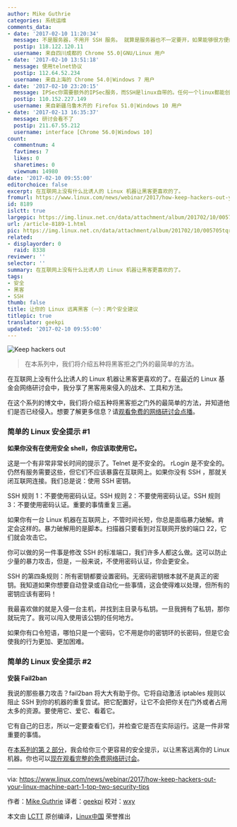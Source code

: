 ```yaml
---
author: Mike Guthrie
categories: 系统运维
comments_data:
- date: '2017-02-10 11:20:34'
  message: 不是服务器，不用开 SSH 服务。 就算是服务器也不一定要开，如果能够很方便的本地登录。或者有其他安全连接，比如基于 IPSec 的 telnet。
  postip: 118.122.120.11
  username: 来自四川成都的 Chrome 55.0|GNU/Linux 用户
- date: '2017-02-10 13:51:18'
  message: 使用telnet协议
  postip: 112.64.52.234
  username: 来自上海的 Chrome 54.0|Windows 7 用户
- date: '2017-02-10 23:20:15'
  message: IPSec你需要额外的IPSec服务，而SSH是linux自带的。任何一个linux都能创建SSH私钥和公钥
  postip: 110.152.227.149
  username: 来自新疆乌鲁木齐的 Firefox 51.0|Windows 10 用户
- date: '2017-02-13 16:35:37'
  message: 研讨会看不了
  postip: 211.67.55.212
  username: interface [Chrome 56.0|Windows 10]
count:
  commentnum: 4
  favtimes: 7
  likes: 0
  sharetimes: 0
  viewnum: 14980
date: '2017-02-10 09:55:00'
editorchoice: false
excerpt: 在互联网上没有什么比诱人的 Linux 机器让黑客更喜欢的了。
fromurl: https://www.linux.com/news/webinar/2017/how-keep-hackers-out-your-linux-machine-part-1-top-two-security-tips
id: 8189
islctt: true
largepic: https://img.linux.net.cn/data/attachment/album/201702/10/005705tqr7lmj9uyis5auf.jpg
url: /article-8189-1.html
pic: https://img.linux.net.cn/data/attachment/album/201702/10/005705tqr7lmj9uyis5auf.jpg.thumb.jpg
related:
- displayorder: 0
  raid: 8338
reviewer: ''
selector: ''
summary: 在互联网上没有什么比诱人的 Linux 机器让黑客更喜欢的了。
tags:
- 安全
- 黑客
- SSH
thumb: false
title: 让你的 Linux 远离黑客（一）：两个安全建议
titlepic: true
translator: geekpi
updated: '2017-02-10 09:55:00'
---
```


![Keep hackers out](/data/attachment/album/201702/10/005705tqr7lmj9uyis5auf.jpg "Keep hackers out")



> 
> 在本系列中，我们将介绍五种将黑客拒之门外的最简单的方法。
> 
> 
> 


在互联网上没有什么比诱人的 Linux 机器让黑客更喜欢的了。在最近的 Linux 基金会网络研讨会中，我分享了黑客用来侵入的战术、工具和方法。


在这个系列的博文中，我们将介绍五种将黑客拒之门外的最简单的方法，并知道他们是否已经侵入。想要了解更多信息？请[观看免费的网络研讨会点播](http://bit.ly/2j89ISJ)。


### 简单的 Linux 安全提示 #1


**如果你没有在使用安全 shell，你应该取使用它。**


这是一个有非常非常长时间的提示了。Telnet 是不安全的。 rLogin 是不安全的。仍然有服务需要这些，但它们不应该暴露在互联网上。如果你没有 SSH ，那就关闭互联网连接。我们总是说：使用 SSH 密钥。


SSH 规则 1：不要使用密码认证。SSH 规则 2：不要使用密码认证。SSH 规则 3：不要使用密码认证。重要的事情重复三遍。


如果你有一台 Linux 机器在互联网上，不管时间长短，你总是面临暴力破解。肯定会这样的。暴力破解用的是脚本。扫描器只要看到对互联网开放的端口 22，它们就会攻击它。


你可以做的另一件事是修改 SSH 的标准端口，我们许多人都这么做。这可以防止少量的暴力攻击，但是，一般来说，不使用密码认证，你会更安全。


SSH 的第四条规则：所有密钥都要设置密码。无密码密钥根本就不是真正的密钥。我知道如果你想要自动登录或自动化一些事情，这会使得难以处理，但所有的密钥应该有密码！


我最喜欢做的就是入侵一台主机，并找到主目录与私钥。一旦我拥有了私钥，那你就玩完了。我可以闯入使用该公钥的任何地方。


如果你有口令短语，哪怕只是一个密码，它不用是你的密钥环的长密码，但是它会使我的行为更加、更加困难。


### 简单的 Linux 安全提示 #2


**安装 Fail2ban**


我说的那些暴力攻击？fail2ban 将大大有助于你。它将自动激活 iptables 规则以阻止 SSH 到你的机器的重复尝试。把它配置好，让它不会把你关在门外或者占用太多的资源。要使用它、爱它、看着它。


它有自己的日志，所以一定要查看它们，并检查它是否在实际运行。这是一件非常重要的事情。


在[本系列的第 2 部分](/article-8338-1.html)，我会给你三个更容易的安全提示，以让黑客远离你的 Linux 机器。你也可以[现在观看完整的免费网络研讨会](http://bit.ly/2j89ISJ)。




---


via: <https://www.linux.com/news/webinar/2017/how-keep-hackers-out-your-linux-machine-part-1-top-two-security-tips>


作者：[Mike Guthrie](https://www.linux.com/users/anch) 译者：[geekpi](https://github.com/geekpi) 校对：[wxy](https://github.com/wxy)


本文由 [LCTT](https://github.com/LCTT/TranslateProject) 原创编译，[Linux中国](https://linux.cn/) 荣誉推出